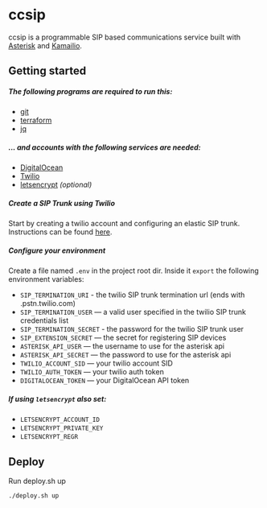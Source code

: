# ccsip

ccsip is a programmable SIP based communications service built with [Asterisk](http://www.asterisk.org/) and [Kamailio](https://www.kamailio.org/w/).

## Getting started

##### The following programs are required to run this:
- [git](https://git-scm.com/)
- [terraform](https://www.terraform.io/)
- [jq](https://stedolan.github.io/jq/)

##### ... and accounts with the following services are needed:
- [DigitalOcean](https://www.digitalocean.com)
- [Twilio](https://www.twilio.com/)
- [letsencrypt](https://letsencrypt.org/) _(optional)_

##### Create a SIP Trunk using Twilio
Start by creating a twilio account and configuring an elastic SIP trunk. Instructions can be found [here](https://www.twilio.com/docs/api/sip-trunking/getting-started).

##### Configure your environment
Create a file named `.env` in the project root dir. Inside it `export` the following environment variables: 

- `SIP_TERMINATION_URI` - the twilio SIP trunk termination url (ends with .pstn.twilio.com)
- `SIP_TERMINATION_USER` — a valid user specified in the twilio SIP trunk credentials list
- `SIP_TERMINATION_SECRET` - the password for the twilio SIP trunk user 
- `SIP_EXTENSION_SECRET` — the secret for registering SIP devices
- `ASTERISK_API_USER` — the username to use for the asterisk api
- `ASTERISK_API_SECRET` — the password to use for the asterisk api
- `TWILIO_ACCOUNT_SID` — your twilio account SID
- `TWILIO_AUTH_TOKEN` — your twilio auth token
- `DIGITALOCEAN_TOKEN` — your DigitalOcean API token

##### If using `letsencrypt` also set:

- `LETSENCRYPT_ACCOUNT_ID`
- `LETSENCRYPT_PRIVATE_KEY`
- `LETSENCRYPT_REGR`

## Deploy

Run deploy.sh up

```shell
./deploy.sh up
```
